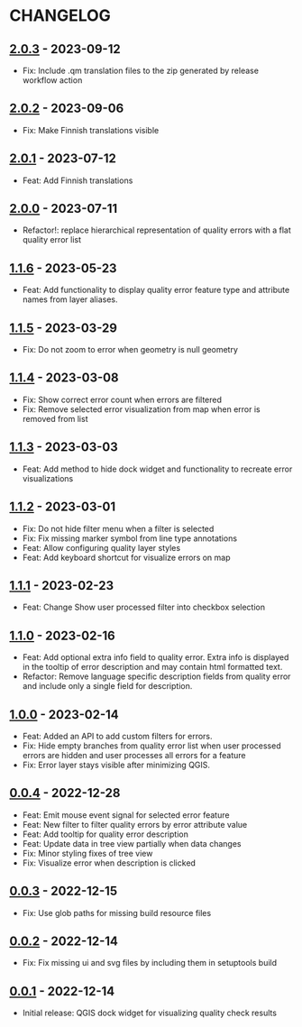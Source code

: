# CHANGELOG

## [2.0.3] - 2023-09-12

- Fix: Include .qm translation files to the zip generated by release workflow action

## [2.0.2] - 2023-09-06

- Fix: Make Finnish translations visible

## [2.0.1] - 2023-07-12

- Feat: Add Finnish translations

## [2.0.0] - 2023-07-11

- Refactor!: replace hierarchical representation of quality errors with a flat quality error list

## [1.1.6] - 2023-05-23

- Feat: Add functionality to display quality error feature type and attribute names from layer aliases.

## [1.1.5] - 2023-03-29

- Fix: Do not zoom to error when geometry is null geometry

## [1.1.4] - 2023-03-08

- Fix: Show correct error count when errors are filtered
- Fix: Remove selected error visualization from map when error is removed from list

## [1.1.3] - 2023-03-03

- Feat: Add method to hide dock widget and functionality to recreate error visualizations

## [1.1.2] - 2023-03-01

- Fix: Do not hide filter menu when a filter is selected
- Fix: Fix missing marker symbol from line type annotations
- Feat: Allow configuring quality layer styles
- Feat: Add keyboard shortcut for visualize errors on map

## [1.1.1] - 2023-02-23

- Feat: Change Show user processed filter into checkbox selection

## [1.1.0] - 2023-02-16

- Feat: Add optional extra info field to quality error. Extra info is displayed in the tooltip of error description and may contain html formatted text.
- Refactor: Remove language specific description fields from quality error and include only a single field for description.

## [1.0.0] - 2023-02-14

- Feat: Added an API to add custom filters for errors.
- Fix: Hide empty branches from quality error list when user processed errors are hidden and user processes all errors for a feature
- Fix: Error layer stays visible after minimizing QGIS.

## [0.0.4] - 2022-12-28

- Feat: Emit mouse event signal for selected error feature
- Feat: New filter to filter quality errors by error attribute value
- Feat: Add tooltip for quality error description
- Feat: Update data in tree view partially when data changes
- Fix: Minor styling fixes of tree view
- Fix: Visualize error when description is clicked

## [0.0.3] - 2022-12-15

- Fix: Use glob paths for missing build resource files

## [0.0.2] - 2022-12-14

- Fix: Fix missing ui and svg files by including them in setuptools build

## [0.0.1] - 2022-12-14

- Initial release: QGIS dock widget for visualizing quality check results

[0.0.1]: https://github.com/nlsfi/quality-result-gui/releases/tag/v0.0.1
[0.0.2]: https://github.com/nlsfi/quality-result-gui/releases/tag/v0.0.2
[0.0.3]: https://github.com/nlsfi/quality-result-gui/releases/tag/v0.0.3
[0.0.4]: https://github.com/nlsfi/quality-result-gui/releases/tag/v0.0.4
[1.0.0]: https://github.com/nlsfi/quality-result-gui/releases/tag/v1.0.0
[1.1.0]: https://github.com/nlsfi/quality-result-gui/releases/tag/v1.1.0
[1.1.1]: https://github.com/nlsfi/quality-result-gui/releases/tag/v1.1.1
[1.1.2]: https://github.com/nlsfi/quality-result-gui/releases/tag/v1.1.2
[1.1.3]: https://github.com/nlsfi/quality-result-gui/releases/tag/v1.1.3
[1.1.4]: https://github.com/nlsfi/quality-result-gui/releases/tag/v1.1.4
[1.1.5]: https://github.com/nlsfi/quality-result-gui/releases/tag/v1.1.5
[1.1.6]: https://github.com/nlsfi/quality-result-gui/releases/tag/v1.1.6
[2.0.0]: https://github.com/nlsfi/quality-result-gui/releases/tag/v2.0.0
[2.0.1]: https://github.com/nlsfi/quality-result-gui/releases/tag/v2.0.1
[2.0.2]: https://github.com/nlsfi/quality-result-gui/releases/tag/v2.0.2
[2.0.3]: https://github.com/nlsfi/quality-result-gui/releases/tag/v2.0.3
